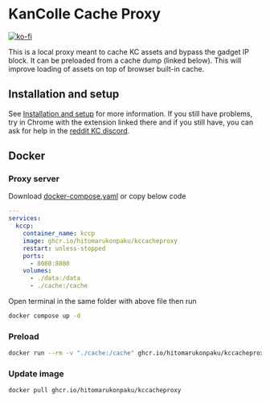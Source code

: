 # KanColle Cache Proxy

[![ko-fi](https://www.ko-fi.com/img/githubbutton_sm.svg)](https://ko-fi.com/A0A81MOVN)

This is a local proxy meant to cache KC assets and bypass the gadget IP block. It can be preloaded from a cache dump (linked below). This will improve loading of assets on top of browser built-in cache.

## Installation and setup

See [Installation and setup](https://github.com/Tibowl/KCCacheProxy/wiki/Installation-and-setup) for more information. If you still have problems, try in Chrome with the extension linked there and if you still have, you can ask for help in the [reddit KC discord](https://discord.gg/RtSadWM).

## Docker

### Proxy server

Download [docker-compose.yaml](./docker-compose.yaml) or copy below code

```yaml
---
services:
  kccp:
    container_name: kccp
    image: ghcr.io/hitomarukonpaku/kccacheproxy
    restart: unless-stopped
    ports:
      - 8080:8080
    volumes:
      - ./data:/data
      - ./cache:/cache
```

Open terminal in the same folder with above file then run

```sh
docker compose up -d
```

### Preload

```sh
docker run --rm -v "./cache:/cache" ghcr.io/hitomarukonpaku/kccacheproxy preload
```

### Update image

```sh
docker pull ghcr.io/hitomarukonpaku/kccacheproxy
```
